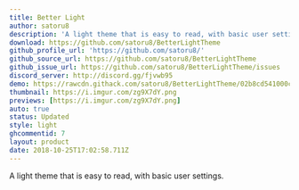 ```yaml
---
title: Better Light
author: satoru8
description: 'A light theme that is easy to read, with basic user settings.'
download: https://github.com/satoru8/BetterLightTheme
github_profile_url: 'https://github.com/satoru8/'
github_source_url: https://github.com/satoru8/BetterLightTheme
github_issue_url: https://github.com/satoru8/BetterLightTheme/issues
discord_server: http://discord.gg/fjvwb95
demo: https://rawcdn.githack.com/satoru8/BetterLightTheme/02b8cd541000c1a8276afaffeeb2a4697b323b7b/BetterLightTheme.theme.css
thumbnail: https://i.imgur.com/zg9X7dY.png
previews: [https://i.imgur.com/zg9X7dY.png]
auto: true
status: Updated
style: light
ghcommentid: 7
layout: product
date: 2018-10-25T17:02:58.711Z
---
```

A light theme that is easy to read, with basic user settings.